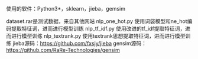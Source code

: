 使用的软件：Python3*，sklearn，jieba，gemsim

dataset.rar是测试数据，来自其他网站
nlp_one_hot.py 使用词袋模型和ne_hot编码提取特征词，进而进行模型训练
nlp_tf_idf.py  使用改进的tf_idf提取特征词，进而进行模型训练
nlp_textrank.py 使用textrank思想提取特征词，进而进行模型训练
jieba源码：https://github.com/fxsjy/jieba
gensim源码：https://github.com/RaRe-Technologies/gensim
